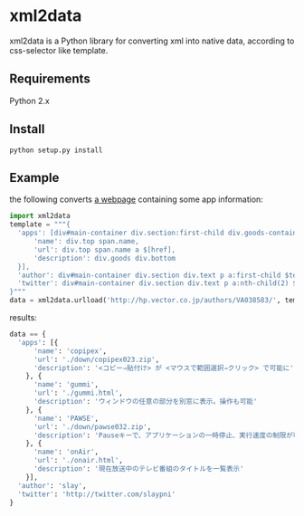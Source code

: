 xml2data
========

xml2data is a Python library for converting xml into native data, according to css-selector like template.

Requirements
------------

Python 2.x


Install
-------

    python setup.py install

Example
-------

the following converts [a webpage](http://hp.vector.co.jp/authors/VA038583/
) containing some app information:

```python
import xml2data
template = """{
  'apps': [div#main-container div.section:first-child div.goods-container div.goods @ {
      'name': div.top span.name,
      'url': div.top span.name a $[href],
      'description': div.goods div.bottom
  }],
  'author': div#main-container div.section div.text p a:first-child $text,
  'twitter': div#main-container div.section div.text p a:nth-child(2) $[href]
}"""
data = xml2data.urlload('http://hp.vector.co.jp/authors/VA038583/', template)
```

results:

```python
data == {
  'apps': [{
      'name': 'copipex',
      'url': './down/copipex023.zip',
      'description': '<コピー⇒貼付け> が <マウスで範囲選択⇒クリック> で可能に'
    }, {
      'name': 'gummi',
      'url': './gummi.html', 
      'description': 'ウィンドウの任意の部分を別窓に表示。操作も可能'
    }, {
      'name': 'PAWSE',
      'url': './down/pawse032.zip',
      'description': 'Pauseキーで、アプリケーションの一時停止、実行速度の制限が可能に'
    }, {
      'name': 'onAir',
      'url': './onair.html',
      'description': '現在放送中のテレビ番組のタイトルを一覧表示'
    }],
  'author': 'slay', 
  'twitter': 'http://twitter.com/slaypni'
}
```
